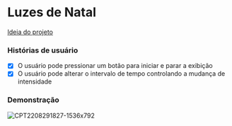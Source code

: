 # Luzes de Natal
[Ideia do projeto](https://github.com/florinpop17/app-ideas/blob/master/Projects/1-Beginner/Christmas-Lights-App.md)

### Histórias de usuário
- [x] O usuário pode pressionar um botão para iniciar e parar a exibição
- [x] O usuário pode alterar o intervalo de tempo controlando a mudança de intensidade

### Demonstração

![CPT2208291827-1536x792](https://user-images.githubusercontent.com/91095520/187302375-470b00b6-fa62-4ce4-9b82-54d704dbddc4.gif)
